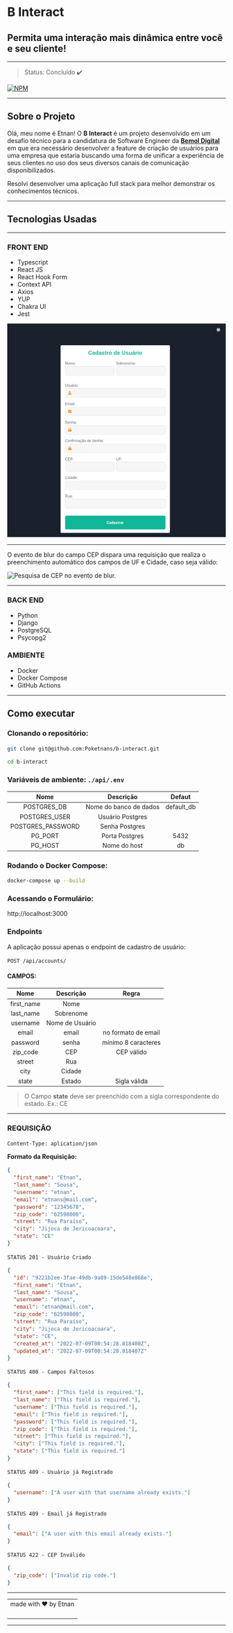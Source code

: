 # B Interact

## Permita uma interação mais dinâmica entre você e seu cliente!

---

> Status: Concluído ✔️

[![NPM](https://img.shields.io/npm/l/react)](https://github.com/Poketnans/metamorfo-tattoo/blob/development/LICENSE)

---

## Sobre o Projeto

Olá, meu nome é Etnan! O **B Interact** é um projeto desenvolvido em um desafio técnico para a candidatura de Software Engineer da [**Bemol Digital**](https://bemoldigital.com.br/) em que era necessário desenvolver a feature de criação de usuários para uma empresa que estaria buscando uma forma de unificar a experiência de seus clientes no uso dos seus diversos canais de comunicação disponibilizados.

Resolvi desenvolver uma aplicação full stack para melhor demonstrar os conhecimentos técnicos.

---

## Tecnologias Usadas

---

### FRONT END

- Typescript
- React JS
- React Hook Form
- Context API
- Axios
- YUP
- Chakra UI
- Jest

![Formulário de criação se usuário.](/assets/images/b-interact-cadastro.png "Formulário de criação se usuário.")

---

O evento de blur do campo CEP dispara uma requisição que realiza o preenchimento automático dos campos de UF e Cidade, caso seja válido:

![Pesquisa de CEP no evento de blur.](/assets/images/b-interact-cep.gif "Pesquisa de CEP")

---

### BACK END

- Python
- Django
- PostgreSQL
- Psycopg2

### AMBIENTE

- Docker
- Docker Compose
- GitHub Actions

---

## Como executar

### Clonando o repositório:

```bash
git clone git@github.com:Poketnans/b-interact.git
```

```bash
cd b-interact
```

### Variáveis de ambiente: `./api/.env`

|       Nome        |       Descrição        |   Defaut   |
| :---------------: | :--------------------: | :--------: |
|    POSTGRES_DB    | Nome do banco de dados | default_db |
|   POSTGRES_USER   |    Usuário Postgres    |            |
| POSTGRES_PASSWORD |     Senha Postgres     |            |
|      PG_PORT      |     Porta Postgres     |    5432    |
|      PG_HOST      |      Nome do host      |     db     |

### Rodando o Docker Compose:

```bash
docker-compose up --build
```

### Acessando o Formulário:

http://localhost:3000

### Endpoints

A aplicação possui apenas o endpoint de cadastro de usuário:

`POST /api/accounts/`

#### **CAMPOS:**

|    Nome    |    Descrição    |        Regra        |
| :--------: | :-------------: | :-----------------: |
| first_name |      Nome       |                     |
| last_name  |    Sobrenome    |                     |
|  username  | Nome de Usuário |                     |
|   email    |      email      | no formato de email |
|  password  |      senha      | mínimo 8 caracteres |
|  zip_code  |       CEP       |     CEP válido      |
|   street   |       Rua       |                     |
|    city    |     Cidade      |                     |
|   state    |     Estado      |    Sigla válida     |

> O Campo **state** deve ser preenchido com a sigla correspondente do estado. Ex.: CE

---

### **REQUISIÇÂO**

`Content-Type: aplication/json`

**Formato da Requisição:**

```json
{
  "first_name": "Etnan",
  "last_name": "Sousa",
  "username": "etnan",
  "email": "etnans@mail.com",
  "password": "12345678",
  "zip_code": "62598000",
  "street": "Rua Paraíso",
  "city": "Jijoca de Jericoacoara",
  "state": "CE"
}
```

`STATUS 201 - Usuário Criado`

```json
{
  "id": "9221b2ee-3fae-49db-9a89-15de548e868e",
  "first_name": "Etnan",
  "last_name": "Sousa",
  "username": "etnan",
  "email": "etnan@mail.com",
  "zip_code": "62598000",
  "street": "Rua Paraíso",
  "city": "Jijoca de Jericoacoara",
  "state": "CE",
  "created_at": "2022-07-09T00:54:28.818400Z",
  "updated_at": "2022-07-09T00:54:28.818407Z"
}
```

`STATUS 400 - Campos Faltosos`

```json
{
  "first_name": ["This field is required."],
  "last_name": ["This field is required."],
  "username": ["This field is required."],
  "email": ["This field is required."],
  "password": ["This field is required."],
  "zip_code": ["This field is required."],
  "street": ["This field is required."],
  "city": ["This field is required."],
  "state": ["This field is required."]
}
```

`STATUS 409 - Usuário já Registrado`

```json
{
  "username": ["A user with that username already exists."]
}
```

`STATUS 409 - Email já Registrado`

```json
{
  "email": ["A user with this email already exists."]
}
```

`STATUS 422 - CEP Inválido`

```json
{
  "zip_code": ["Invalid zip code."]
}
```

---

<table textAlign="center" style="margin: 0 auto;">
  <tr>
    <td align="center" title="Etnan">
    made with ❤️ by Etnan
    </td>   
  </tr>
  <tr>
    <td align="center" title="Etnan"><a href="https://github.com/Poketnans"><img src="https://avatars.githubusercontent.com/u/82735052?v=4" width="100px;" alt=""/><br />
    </td>   
  </tr>
</table>
<hr/>
